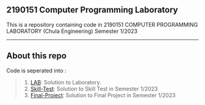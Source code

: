 ## 2190151 Computer Programming Laboratory

This is a repository containing code in 2190151 COMPUTER PROGRAMMING LABORATORY (Chula Engineering) Semester 1/2023

***

## About this repo
Code is seperated into :
> 1. [LAB](): Solution to Laboratory.
> 2. [Skill-Test](): Solution to Skill Test in Semester 1/2023
> 3. [Final-Project](): Solution to Final Project in Semester 1/2023
